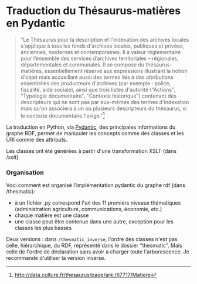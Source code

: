 # Traduction du Thésaurus-matières en Pydantic 

> "Le Thésaurus pour la description et l'indexation des archives locales s'applique à tous les fonds d'archives locales, publiques et privées, anciennes, modernes et contemporaines. Il a valeur réglementaire pour l’ensemble des services d’archives territoriales – régionales, départementales et communales. Il se compose du thésaurus-matières, essentiellement réservé aux expressions illustrant la notion d'objet mais accueillant aussi des termes liés à des attributions essentielles des producteurs d'archives (par exemple : police, fiscalité, aide sociale), ainsi que trois listes d'autorité ("Actions", "Typologie documentaire", "Contexte historique") contenant des descripteurs qui ne sont pas par eux-mêmes des termes d'indexation mais qu'on associera à un ou plusieurs descripteurs du thésaurus, si le contexte documentaire l'exige."[^1]

La traduction en Python, via [Pydantic](https://docs.pydantic.dev/latest/), des principales informations du graphe RDF, permet de manipuler les concepts comme des classes et les URI comme des attributs.

Les classes ont été générées à partir d'une transformation XSLT (dans /xslt).

### Organisation

Voci comment est organisé l'implémentation pydantic du graphe rdf (dans /thesmatic):

- à un fichier .py correspond l'un des 11 premiers niveaux thématiques  (administration agriculture, communications, économie, etc.)
- chaque matière est une classe
- une classe peut être contenue dans une autre, exception pour les classes les plus basses

Deux versions : dans `/thesmatic_inverse`, l'ordre des classes n'est pas celle, hiérarchique, du RDF, représenté dans le dossier "thesmatic". Mais celle de l'ordre de déclaration sans avoir à charger toute l'arborescence. Je recommande d'utiliser la version inverse.

[^1]: http://data.culture.fr/thesaurus/page/ark:/67717/Matiere